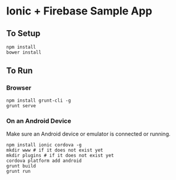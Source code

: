 # Ionic + Firebase Sample App

## To Setup
```
npm install
bower install
```

## To Run

### Browser
```
npm install grunt-cli -g
grunt serve
```

### On an Android Device

Make sure an Android device or emulator is connected or running.

```
npm install ionic cordova -g
mkdir www # if it does not exist yet
mkdir plugins # if it does not exist yet
cordova platform add android
grunt build
grunt run
```